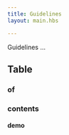 ```yaml
---
title: Guidelines
layout: main.hbs

---
```


Guidelines ...

## Table

### of

### contents

#### demo
